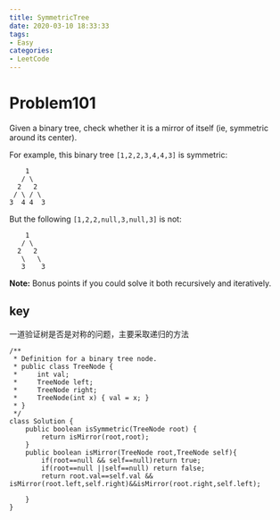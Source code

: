 ```yaml
---
title: SymmetricTree
date: 2020-03-10 18:33:33
tags:
- Easy
categories:
- LeetCode
---
```


# Problem101

Given a binary tree, check whether it is a mirror of itself (ie, symmetric around its center).

For example, this binary tree `[1,2,2,3,4,4,3]` is symmetric:

```
    1
   / \
  2   2
 / \ / \
3  4 4  3
```

 

But the following `[1,2,2,null,3,null,3]` is not:

```
    1
   / \
  2   2
   \   \
   3    3
```

 

**Note:**
Bonus points if you could solve it both recursively and iteratively.

## key 

一道验证树是否是对称的问题，主要采取递归的方法

```
/**
 * Definition for a binary tree node.
 * public class TreeNode {
 *     int val;
 *     TreeNode left;
 *     TreeNode right;
 *     TreeNode(int x) { val = x; }
 * }
 */
class Solution {
    public boolean isSymmetric(TreeNode root) {
        return isMirror(root,root);
    }
    public boolean isMirror(TreeNode root,TreeNode self){
        if(root==null && self==null)return true;
        if(root==null ||self==null) return false;
        return root.val==self.val && isMirror(root.left,self.right)&&isMirror(root.right,self.left);
        
    }
}
```

